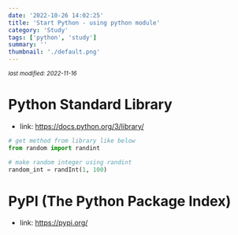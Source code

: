 ```yaml
---
date: '2022-10-26 14:02:25'
title: 'Start Python - using python module'
category: 'Study'
tags: ['python', 'study']
summary: ''
thumbnail: './default.png'
---
```


<small><em>last modified: 2022-11-16</em></small>

# Python Standard Library
- link: https://docs.python.org/3/library/
```python
# get method from library like below
from random import randint

# make random integer using randint
random_int = randInt(1, 100)
```

# PyPI (The Python Package Index)
- link: https://pypi.org/
